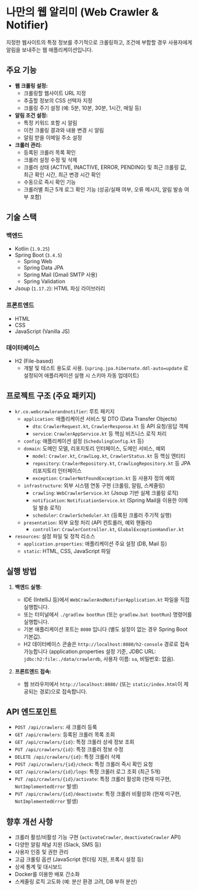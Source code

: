 # 나만의 웹 알리미 (Web Crawler & Notifier)

지정한 웹사이트의 특정 정보를 주기적으로 크롤링하고, 조건에 부합할 경우 사용자에게 알림을 보내주는 웹 애플리케이션입니다.

## 주요 기능

* **웹 크롤링 설정:**
    * 크롤링할 웹사이트 URL 지정
    * 추출할 정보의 CSS 선택자 지정
    * 크롤링 주기 설정 (예: 5분, 10분, 30분, 1시간, 매일 등)
* **알림 조건 설정:**
    * 특정 키워드 포함 시 알림
    * 이전 크롤링 결과와 내용 변경 시 알림
    * 알림 받을 이메일 주소 설정
* **크롤러 관리:**
    * 등록된 크롤러 목록 확인
    * 크롤러 설정 수정 및 삭제
    * 크롤러 상태 (ACTIVE, INACTIVE, ERROR, PENDING) 및 최근 크롤링 값, 최근 확인 시간, 최근 변경 시간 확인
    * 수동으로 즉시 확인 기능
    * 크롤러별 최근 5개 로그 확인 기능 (성공/실패 여부, 오류 메시지, 알림 발송 여부 포함)

## 기술 스택

### 백엔드
* Kotlin (`1.9.25`)
* Spring Boot (`3.4.5`)
    * Spring Web
    * Spring Data JPA
    * Spring Mail (Gmail SMTP 사용)
    * Spring Validation
* Jsoup (`1.17.2`): HTML 파싱 라이브러리

### 프론트엔드
* HTML
* CSS
* JavaScript (Vanilla JS)

### 데이터베이스
* H2 (File-based)
    * 개발 및 테스트 용도로 사용. (`spring.jpa.hibernate.ddl-auto=update` 로 설정되어 애플리케이션 실행 시 스키마 자동 업데이트)

## 프로젝트 구조 (주요 패키지)

* `kr.co.webcrawlerandnotifier`: 루트 패키지
    * `application`: 애플리케이션 서비스 및 DTO (Data Transfer Objects)
        * `dto`: `CrawlerRequest.kt`, `CrawlerResponse.kt` 등 API 요청/응답 객체
        * `service`: `CrawlerAppService.kt` 등 핵심 비즈니스 로직 처리
    * `config`: 애플리케이션 설정 (`SchedulingConfig.kt` 등)
    * `domain`: 도메인 모델, 리포지토리 인터페이스, 도메인 서비스, 예외
        * `model`: `Crawler.kt`, `CrawlLog.kt`, `CrawlerStatus.kt` 등 핵심 엔티티
        * `repository`: `CrawlerRepository.kt`, `CrawlLogRepository.kt` 등 JPA 리포지토리 인터페이스
        * `exception`: `CrawlerNotFoundException.kt` 등 사용자 정의 예외
    * `infrastructure`: 외부 시스템 연동 구현 (크롤링, 알림, 스케줄링)
        * `crawling`: `WebCrawlerService.kt` (Jsoup 기반 실제 크롤링 로직)
        * `notification`: `NotificationService.kt` (Spring Mail을 이용한 이메일 발송 로직)
        * `scheduler`: `CrawlerScheduler.kt` (등록된 크롤러 주기적 실행)
    * `presentation`: 외부 요청 처리 (API 컨트롤러, 예외 핸들러)
        * `controller`: `CrawlerController.kt`, `GlobalExceptionHandler.kt`
* `resources`: 설정 파일 및 정적 리소스
    * `application.properties`: 애플리케이션 주요 설정 (DB, Mail 등)
    * `static`: HTML, CSS, JavaScript 파일

## 실행 방법

1.  **백엔드 실행:**
    * IDE (IntelliJ 등)에서 `WebCrawlerAndNotifierApplication.kt` 파일을 직접 실행합니다.
    * 또는 터미널에서 `./gradlew bootRun` (또는 `gradlew.bat bootRun`) 명령어를 실행합니다.
    * 기본 애플리케이션 포트는 `8080` 입니다 (별도 설정이 없는 경우 Spring Boot 기본값).
    * H2 데이터베이스 콘솔은 `http://localhost:8080/h2-console` 경로로 접속 가능합니다 (application.properties 설정 기준, JDBC URL: `jdbc:h2:file:./data/crawlerdb`, 사용자 이름: `sa`, 비밀번호: 없음).

2.  **프론트엔드 접속:**
    * 웹 브라우저에서 `http://localhost:8080/` (또는 `static/index.html`이 제공되는 경로)으로 접속합니다.

## API 엔드포인트

* `POST /api/crawlers`: 새 크롤러 등록
* `GET /api/crawlers`: 등록된 크롤러 목록 조회
* `GET /api/crawlers/{id}`: 특정 크롤러 상세 정보 조회
* `PUT /api/crawlers/{id}`: 특정 크롤러 정보 수정
* `DELETE /api/crawlers/{id}`: 특정 크롤러 삭제
* `POST /api/crawlers/{id}/check`: 특정 크롤러 즉시 확인 요청
* `GET /api/crawlers/{id}/logs`: 특정 크롤러 로그 조회 (최근 5개)
* `PUT /api/crawlers/{id}/activate`: 특정 크롤러 활성화 (현재 미구현, `NotImplementedError` 발생)
* `PUT /api/crawlers/{id}/deactivate`: 특정 크롤러 비활성화 (현재 미구현, `NotImplementedError` 발생)

## 향후 개선 사항

* 크롤러 활성/비활성 기능 구현 (`activateCrawler`, `deactivateCrawler` API)
* 다양한 알림 채널 지원 (Slack, SMS 등)
* 사용자 인증 및 권한 관리
* 고급 크롤링 옵션 (JavaScript 렌더링 지원, 프록시 설정 등)
* 상세 통계 및 대시보드
* Docker를 이용한 배포 간소화
* 스케줄링 로직 고도화 (예: 분산 환경 고려, DB 부하 분산)